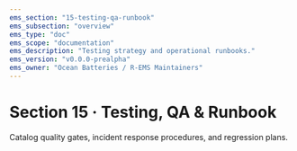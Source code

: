 ```yaml
---
ems_section: "15-testing-qa-runbook"
ems_subsection: "overview"
ems_type: "doc"
ems_scope: "documentation"
ems_description: "Testing strategy and operational runbooks."
ems_version: "v0.0.0-prealpha"
ems_owner: "Ocean Batteries / R-EMS Maintainers"
---
```


# Section 15 · Testing, QA & Runbook

Catalog quality gates, incident response procedures, and regression plans.
